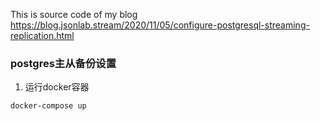 This is source code of my blog https://blog.jsonlab.stream/2020/11/05/configure-postgresql-streaming-replication.html

### postgres主从备份设置
1. 运行docker容器
```
docker-compose up
```
